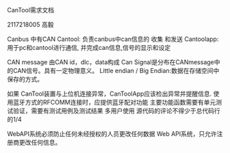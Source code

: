 CanTool需求文档

2117218005 高毅

Canbus 中有CAN
Cantool: 负责canbus中can信息的 收集 和发送
Cantoolapp: 用于pc和cantool进行通信, 并完成can信息,信号的显示和设定

CAN message 由CAN id，dlc，data构成
Can Signal是分布在CANmessage中的CAN信号。具有一定物理意义。
Little endian / Big Endian:数据在存储空间中保存的方式。

如果 CanTool装置与上位机连接异常，CanToolApp应该检出异常并提醒信息.
使用蓝牙方式的RFCOMM连接时，应提供蓝牙配对功能
主要功能函数需要有单元测试验证，需要有测试用例及测试结果
多用户使用
源代码的评论不得少于总代码行的1/4

WebAPI系统必须防止任何未经授权的人员更改任何数据
Web API系统，只允许注册商更改任何信息。